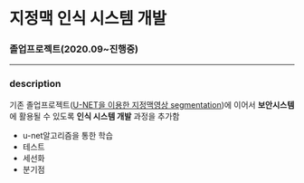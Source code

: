 # 지정맥 인식 시스템 개발

### 졸업프로젝트(2020.09~진행중)
--------
### description
기존 졸업프로젝트([U-NET을 이용한 지정맥영상 segmentation](https://github.com/sohyeon98720/deepLearning_UNET))에 이어서 **보안시스템**에 활용될 수 있도록 **인식 시스템 개발** 과정을 추가함

  - u-net알고리즘을 통한 학습
  - 테스트
  - 세선화
  - 분기점
